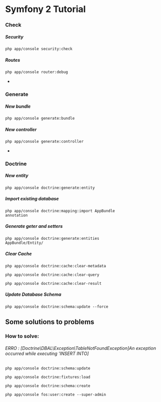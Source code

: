 # Symfony 2 Tutorial

### Check
#####  Security
<code>php app/console security:check</code>

##### Routes
<code>php app/console router:debug</code>

-

### Generate
##### New bundle
<code>php app/console generate:bundle</code>

##### New controller
<code>php app/console generate:controller</code>

-

### Doctrine
##### New entity
<code>php app/console doctrine:generate:entity</code>

##### Import existing database
<code>php app/console doctrine:mapping:import AppBundle annotation</code>

##### Generate geter and setters
<code>php app/console doctrine:generate:entities AppBundle/Entity/</code>

##### Clear Cache
<code>php app/console doctrine:cache:clear-metadata</code>

<code>php app/console doctrine:cache:clear-query</code>

<code>php app/console doctrine:cache:clear-result</code>

##### Update Database Schema
<code>php app/console doctrine:schema:update --force</code>



## Some solutions to problems

### How to solve:

###### ERRO : [Doctrine\DBAL\Exception\TableNotFoundException]An exception occurred while executing 'INSERT INTO]
	
<code>php app/console doctrine:schema:update</code>

<code>php app/console doctrine:fixtures:load </code>

<code>php app/console doctrine:schema:create </code>

<code>php app/console fos:user:create --super-admin </code>
